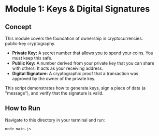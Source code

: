 # Module 1: Keys & Digital Signatures

## Concept

This module covers the foundation of ownership in cryptocurrencies: public-key cryptography.

-   **Private Key:** A secret number that allows you to spend your coins. You must keep this safe.
-   **Public Key:** A number derived from your private key that you can share with others. It acts as your receiving address.
-   **Digital Signature:** A cryptographic proof that a transaction was approved by the owner of the private key.

This script demonstrates how to generate keys, sign a piece of data (a "message"), and verify that the signature is valid.

## How to Run

Navigate to this directory in your terminal and run:

```bash
node main.js
```
